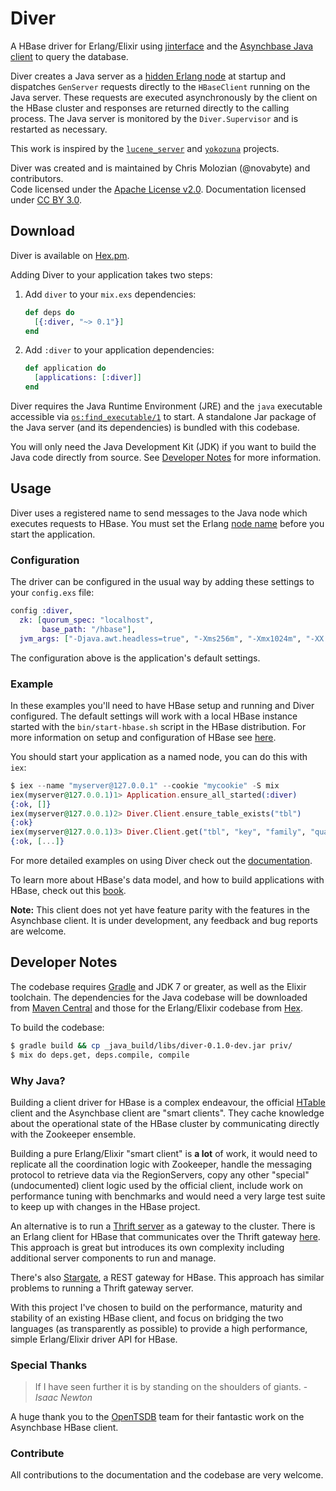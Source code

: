 Diver
=====

A HBase driver for Erlang/Elixir using [jinterface](http://www.erlang.org/doc/apps/jinterface/jinterface_users_guide.html) and the [Asynchbase Java client](https://github.com/OpenTSDB/asynchbase) to query the database.

Diver creates a Java server as a [hidden Erlang node](http://www.erlang.org/doc/reference_manual/distributed.html#id85406) at startup and dispatches `GenServer` requests directly to the `HBaseClient` running on the Java server. These requests are executed asynchronously by the client on the HBase cluster and responses are returned directly to the calling process. The Java server is monitored by the `Diver.Supervisor` and is restarted as necessary.

This work is inspired by the [`lucene_server`](https://github.com/inaka/lucene_server) and [`yokozuna`](https://github.com/basho/yokozuna) projects.

Diver was created and is maintained by Chris Molozian (@novabyte) and contributors.
<br/>
Code licensed under the [Apache License v2.0](http://www.apache.org/licenses/LICENSE-2.0).
 Documentation licensed under [CC BY 3.0](http://creativecommons.org/licenses/by/3.0/).

## Download ##

Diver is available on [Hex.pm](https://hex.pm/packages/diver).

Adding Diver to your application takes two steps:

1. Add `diver` to your `mix.exs` dependencies:

    ```elixir
    def deps do
      [{:diver, "~> 0.1"}]
    end
    ```

2. Add `:diver` to your application dependencies:

    ```elixir
    def application do
      [applications: [:diver]]
    end
    ```

Diver requires the Java Runtime Environment (JRE) and the `java` executable accessible via [`os:find_executable/1`](http://www.erlang.org/doc/man/os.html#find_executable-1) to start. A standalone Jar package of the Java server (and its dependencies) is bundled with this codebase.

You will only need the Java Development Kit (JDK) if you want to build the Java code directly from source. See [Developer Notes](#developer-notes) for more information.

## Usage ##

Diver uses a registered name to send messages to the Java node which executes requests to HBase. You must set the Erlang [node name](http://www.erlang.org/doc/reference_manual/distributed.html#id85266) before you start the application.

### Configuration ###

The driver can be configured in the usual way by adding these settings to your `config.exs` file:

```elixir
config :diver,
  zk: [quorum_spec: "localhost",
       base_path: "/hbase"],
  jvm_args: ["-Djava.awt.headless=true", "-Xms256m", "-Xmx1024m", "-XX:MaxPermSize=128m"]
```

The configuration above is the application's default settings.

### Example ###

In these examples you'll need to have HBase setup and running and Diver configured. The default settings will work with a local HBase instance started with the `bin/start-hbase.sh` script in the HBase distribution. For more information on setup and configuration of HBase see [here](http://hbase.apache.org/book/quickstart.html).

You should start your application as a named node, you can do this with `iex`:

```elixir
$ iex --name "myserver@127.0.0.1" --cookie "mycookie" -S mix
iex(myserver@127.0.0.1)1> Application.ensure_all_started(:diver)
{:ok, []}
iex(myserver@127.0.0.1)2> Diver.Client.ensure_table_exists("tbl")
{:ok}
iex(myserver@127.0.0.1)3> Diver.Client.get("tbl", "key", "family", "qualifier")
{:ok, [...]}
```

For more detailed examples on using Diver check out the [documentation](http://hexdocs.pm/diver/).

To learn more about HBase's data model, and how to build applications with HBase, check out this [book](http://hbase.apache.org/book/datamodel.html).

__Note:__ This client does not yet have feature parity with the features in the Asynchbase client. It is under development, any feedback and bug reports are welcome.

## Developer Notes ##

The codebase requires [Gradle](http://gradle.org/) and JDK 7 or greater, as well as the Elixir toolchain. The dependencies for the Java codebase will be downloaded from [Maven Central](http://search.maven.org/) and those for the Erlang/Elixir codebase from [Hex](https://hex.pm/).

To build the codebase:

```bash
$ gradle build && cp _java_build/libs/diver-0.1.0-dev.jar priv/
$ mix do deps.get, deps.compile, compile
```

### Why Java? ###

Building a client driver for HBase is a complex endeavour, the official [HTable](http://hbase.apache.org/apidocs/org/apache/hadoop/hbase/client/HTable.html) client and the Asynchbase client are "smart clients". They cache knowledge about the operational state of the HBase cluster by communicating directly with the Zookeeper ensemble.

Building a pure Erlang/Elixir "smart client" is __a lot__ of work, it would need to replicate all the coordination logic with Zookeeper, handle the messaging protocol to retrieve data via the RegionServers, copy any other "special" (undocumented) client logic used by the official client, include work on performance tuning with benchmarks and would need a very large test suite to keep up with changes in the HBase project.

An alternative is to run a [Thrift server](http://hbase.apache.org/book/thrift.html) as a gateway to the cluster. There is an Erlang client for HBase that communicates over the Thrift gateway [here](https://github.com/zhentao/erlang-hbase-thrift2). This approach is great but introduces its own complexity including additional server components to run and manage.

There's also [Stargate](http://wiki.apache.org/hadoop/Hbase/Stargate), a REST gateway for HBase. This approach has similar problems to running a Thrift gateway server.

With this project I've chosen to build on the performance, maturity and stability of an existing HBase client, and focus on bridging the two languages (as transparently as possible) to provide a high performance, simple Erlang/Elixir driver API for HBase.

### Special Thanks ###

> If I have seen further it is by standing on the shoulders of giants. - _Isaac Newton_

A huge thank you to the [OpenTSDB](https://github.com/OpenTSDB) team for their fantastic work on the Asynchbase HBase client.

### Contribute ###

All contributions to the documentation and the codebase are very welcome.
